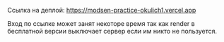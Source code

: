 Ссылка на деплой: https://modsen-practice-okulich1.vercel.app

Вход по ссылке может занят некоторе время так как render в бесплатной версии выключает сервер если им никто не пользуется.
